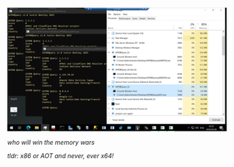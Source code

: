 ![CLI Output](memory-wars-screenshot.png)

<i>who will win the memory wars</i>

<i>tldr: x86 or AOT and never, ever x64!</i>
